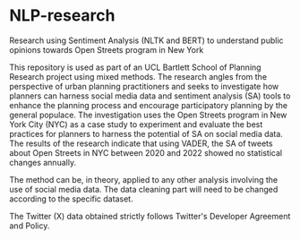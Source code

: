 # NLP-research
Research using Sentiment Analysis (NLTK and BERT) to understand public opinions towards Open Streets program in New York

This repository is used as part of an UCL Bartlett School of Planning Research project using mixed methods. The research angles from the perspective of urban planning practitioners and seeks to investigate how planners can harness social media data and sentiment analysis (SA) tools to enhance the planning process and encourage participatory planning by the general populace. The investigation uses the Open Streets program in New York City (NYC) as a case study to experiment and evaluate the best practices for planners to harness the potential of SA on social media data. The results of the research indicate that using VADER, the SA of tweets about Open Streets in NYC between 2020 and 2022 showed no statistical changes annually.

The method can be, in theory, applied to any other analysis involving the use of social media data. The data cleaning part will need to be changed according to the specific dataset.

The Twitter (X) data obtained strictly follows Twitter's Developer Agreement and Policy.
